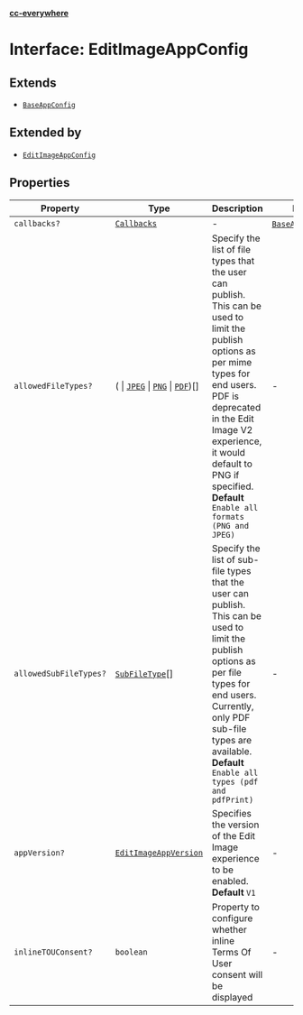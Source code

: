 [**cc-everywhere**](../../../../../../index.md)

<HorizontalLine />

# Interface: EditImageAppConfig

## Extends

- [`BaseAppConfig`](../../../design-config-types/interfaces/base-app-config.md)

## Extended by

- [`EditImageAppConfig`](../../../3p/module/app-config-types/interfaces/edit-image-app-config.md)

## Properties

| Property | Type | Description | Inherited from |
| ------ | ------ | ------ | ------ |
| `callbacks?` | [`Callbacks`](../../../callbacks-types/interfaces/callbacks.md) | - | [`BaseAppConfig`](../../../design-config-types/interfaces/base-app-config.md).[`callbacks`](../../../design-config-types/interfaces/base-app-config.md#callbacks) |
| `allowedFileTypes?` | ( \| [`JPEG`](../../../asset-types/enumerations/image-file-type.md#jpeg) \| [`PNG`](../../../asset-types/enumerations/image-file-type.md#png) \| [`PDF`](../../../asset-types/enumerations/pdf-file-type.md#pdf))[] | Specify the list of file types that the user can publish. This can be used to limit the publish options as per mime types for end users. PDF is deprecated in the Edit Image V2 experience, it would default to PNG if specified. **Default** `Enable all formats (PNG and JPEG)` | - |
| `allowedSubFileTypes?` | [`SubFileType`](../../../asset-types/enumerations/sub-file-type.md)[] | Specify the list of sub-file types that the user can publish. This can be used to limit the publish options as per file types for end users. Currently, only PDF sub-file types are available. **Default** `Enable all types (pdf and pdfPrint)` | - |
| `appVersion?` | [`EditImageAppVersion`](../enumerations/edit-image-app-version.md) | Specifies the version of the Edit Image experience to be enabled. **Default** `V1` | - |
| `inlineTOUConsent?` | `boolean` | Property to configure whether inline Terms Of User consent will be displayed | - |
